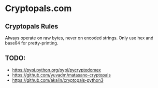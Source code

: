 # Cryptopals.com
## Cryptopals Rules
Always operate on raw bytes, never on encoded strings. Only use hex and base64 for pretty-printing.


## TODO:
- https://pypi.python.org/pypi/pycryptodomex
- https://github.com/yuvadm/matasano-cryptopals
- https://github.com/akalin/cryptopals-python3


